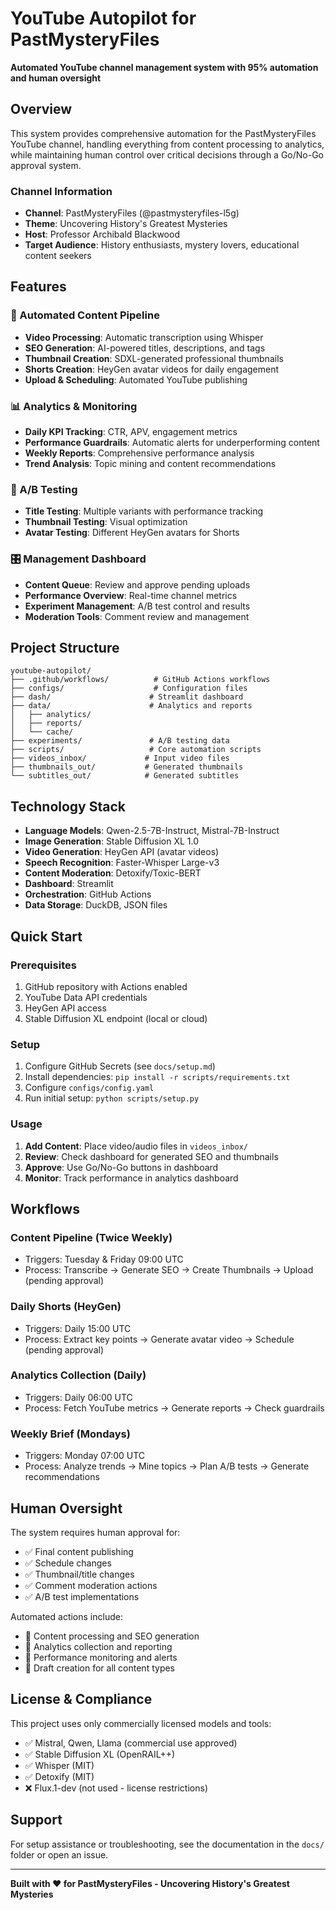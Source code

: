 # YouTube Autopilot for PastMysteryFiles

**Automated YouTube channel management system with 95% automation and human oversight**

## Overview

This system provides comprehensive automation for the PastMysteryFiles YouTube channel, handling everything from content processing to analytics, while maintaining human control over critical decisions through a Go/No-Go approval system.

### Channel Information
- **Channel**: PastMysteryFiles (@pastmysteryfiles-l5g)
- **Theme**: Uncovering History's Greatest Mysteries
- **Host**: Professor Archibald Blackwood
- **Target Audience**: History enthusiasts, mystery lovers, educational content seekers

## Features

### 🤖 Automated Content Pipeline
- **Video Processing**: Automatic transcription using Whisper
- **SEO Generation**: AI-powered titles, descriptions, and tags
- **Thumbnail Creation**: SDXL-generated professional thumbnails
- **Shorts Creation**: HeyGen avatar videos for daily engagement
- **Upload & Scheduling**: Automated YouTube publishing

### 📊 Analytics & Monitoring
- **Daily KPI Tracking**: CTR, APV, engagement metrics
- **Performance Guardrails**: Automatic alerts for underperforming content
- **Weekly Reports**: Comprehensive performance analysis
- **Trend Analysis**: Topic mining and content recommendations

### 🧪 A/B Testing
- **Title Testing**: Multiple variants with performance tracking
- **Thumbnail Testing**: Visual optimization
- **Avatar Testing**: Different HeyGen avatars for Shorts

### 🎛️ Management Dashboard
- **Content Queue**: Review and approve pending uploads
- **Performance Overview**: Real-time channel metrics
- **Experiment Management**: A/B test control and results
- **Moderation Tools**: Comment review and management

## Project Structure

```
youtube-autopilot/
├── .github/workflows/          # GitHub Actions workflows
├── configs/                    # Configuration files
├── dash/                      # Streamlit dashboard
├── data/                      # Analytics and reports
│   ├── analytics/
│   ├── reports/
│   └── cache/
├── experiments/               # A/B testing data
├── scripts/                   # Core automation scripts
├── videos_inbox/             # Input video files
├── thumbnails_out/           # Generated thumbnails
└── subtitles_out/            # Generated subtitles
```

## Technology Stack

- **Language Models**: Qwen-2.5-7B-Instruct, Mistral-7B-Instruct
- **Image Generation**: Stable Diffusion XL 1.0
- **Video Generation**: HeyGen API (avatar videos)
- **Speech Recognition**: Faster-Whisper Large-v3
- **Content Moderation**: Detoxify/Toxic-BERT
- **Dashboard**: Streamlit
- **Orchestration**: GitHub Actions
- **Data Storage**: DuckDB, JSON files

## Quick Start

### Prerequisites
1. GitHub repository with Actions enabled
2. YouTube Data API credentials
3. HeyGen API access
4. Stable Diffusion XL endpoint (local or cloud)

### Setup
1. Configure GitHub Secrets (see `docs/setup.md`)
2. Install dependencies: `pip install -r scripts/requirements.txt`
3. Configure `configs/config.yaml`
4. Run initial setup: `python scripts/setup.py`

### Usage
1. **Add Content**: Place video/audio files in `videos_inbox/`
2. **Review**: Check dashboard for generated SEO and thumbnails
3. **Approve**: Use Go/No-Go buttons in dashboard
4. **Monitor**: Track performance in analytics dashboard

## Workflows

### Content Pipeline (Twice Weekly)
- Triggers: Tuesday & Friday 09:00 UTC
- Process: Transcribe → Generate SEO → Create Thumbnails → Upload (pending approval)

### Daily Shorts (HeyGen)
- Triggers: Daily 15:00 UTC
- Process: Extract key points → Generate avatar video → Schedule (pending approval)

### Analytics Collection (Daily)
- Triggers: Daily 06:00 UTC
- Process: Fetch YouTube metrics → Generate reports → Check guardrails

### Weekly Brief (Mondays)
- Triggers: Monday 07:00 UTC
- Process: Analyze trends → Mine topics → Plan A/B tests → Generate recommendations

## Human Oversight

The system requires human approval for:
- ✅ Final content publishing
- ✅ Schedule changes
- ✅ Thumbnail/title changes
- ✅ Comment moderation actions
- ✅ A/B test implementations

Automated actions include:
- 🤖 Content processing and SEO generation
- 🤖 Analytics collection and reporting
- 🤖 Performance monitoring and alerts
- 🤖 Draft creation for all content types

## License & Compliance

This project uses only commercially licensed models and tools:
- ✅ Mistral, Qwen, Llama (commercial use approved)
- ✅ Stable Diffusion XL (OpenRAIL++)
- ✅ Whisper (MIT)
- ✅ Detoxify (MIT)
- ❌ Flux.1-dev (not used - license restrictions)

## Support

For setup assistance or troubleshooting, see the documentation in the `docs/` folder or open an issue.

---

**Built with ❤️ for PastMysteryFiles - Uncovering History's Greatest Mysteries**
